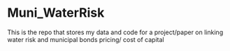 # Muni_WaterRisk
This is the repo that stores my data and code for a project/paper on linking water risk and municipal bonds pricing/ cost of capital 
